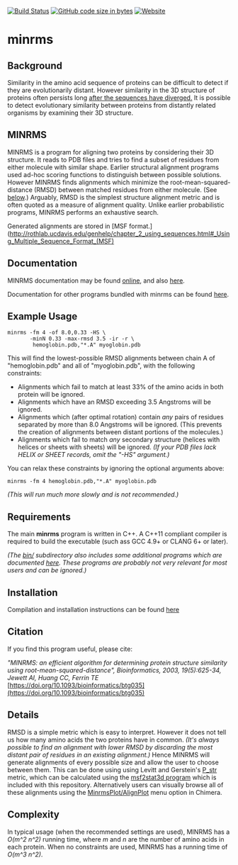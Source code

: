 [![Build Status](https://travis-ci.com/jewettaij/minrms.svg?branch=master)](https://travis-ci.com/jewettaij/minrms.svg?branch=master)
[![GitHub code size in bytes](https://img.shields.io/github/languages/code-size/jewettaij/minrms)]()
[![Website](https://img.shields.io/website?down_color=orange&down_message=moltemplate.org%20offline&up_color=green&up_message=online&url=https%3A%2F%2Fwww.cgl.ucsf.edu%2FResearch%2Fminrms)](http://www.cgl.ucsf.edu/Research/minrms)


minrms
===========

## Background

Similarity in the amino acid sequence of proteins can be difficult
to detect if they are evolutionarily distant.
However similarity in the 3D structure of proteins often persists long
[after the sequences have diverged.](https://doi.org/10.1006/jmbi.1993.1489)
It is possible to detect evolutionary similarity between proteins from
distantly related organisms by examining their 3D structure.


## MINRMS

MINRMS is a program for aligning two proteins
by considering their 3D structure.
It reads to PDB files and tries to find a subset of residues from either
molecule with similar shape.
Earlier structural alignment programs used ad-hoc scoring functions
to distinguish between possible solutions.
However MINRMS finds alignments which minimize the
root-mean-squared-distance (RMSD) between matched residues from either molecule.
(See [below](#Details).)
Arguably, RMSD is the simplest structure alignment metric
and is often quoted as a measure of alignment quality.
Unlike earlier probabilistic programs, MINRMS performs an exhaustive search.

Generated alignments are stored in
[MSF format.](http://rothlab.ucdavis.edu/genhelp/chapter_2_using_sequences.html#_Using_Multiple_Sequence_Format_(MSF)



## Documentation

MINRMS documentation may be found
[online](http://www.cgl.ucsf.edu/Research/minrms/),
and also
[here](doc/doc_minrms_html/minrms.html).

Documentation for other programs bundled with minrms can be found
[here](./doc).


## Example Usage

```
minrms -fm 4 -of 8.0,0.33 -HS \
       -minN 0.33 -max-rmsd 3.5 -ir -r \
        hemoglobin.pdb,"*.A" myoglobin.pdb
```
This will find the lowest-possible RMSD alignments between chain A
of "hemoglobin.pdb" and all of "myoglobin.pdb", with the following constraints:

- Alignments which fail to match at least 33% of the amino acids in both
  protein will be ignored.
- Alignments which have an RMSD exceeding 3.5 Angstroms will be ignored.
- Alignments which (after optimal rotation)
  contain *any* pairs of residues separated by more than
  8.0 Angstroms will be ignored.  (This prevents the creation of
  alignments between distant portions of the molecules.)
- Alignments which fail to match *any* secondary structure
  (helices with helices or sheets with sheets) will be ignored.
  *(If your PDB files lack HELIX or SHEET records, omit the "-HS" argument.)*

You can relax these constraints by ignoring the optional arguments above:
```
minrms -fm 4 hemoglobin.pdb,"*.A" myoglobin.pdb
```
*(This will run much more slowly and is not recommended.)*


## Requirements

The main **minrms** program is written in C++.
A C++11 compliant compiler is required to build the executable
(such ass GCC 4.9+ or CLANG 6+ or later).

*(The [bin/](./bin/) subdirectory also includes some additional programs
which are documented [here](./doc/).  These programs are probably
not very relevant for most users and can be ignored.)*


## Installation

Compilation and installation instructions can be found
[here](INSTALL.md)


## Citation

If you find this program useful, please cite:

*"MINRMS: an efficient algorithm for determining protein structure similarity using root-mean-squared-distance", Bioinformatics, 2003, 19(5):625-34, Jewett AI, Huang CC, Ferrin TE*
[https://doi.org/10.1093/bioinformatics/btg035](https://doi.org/10.1093/bioinformatics/btg035)


## Details

RMSD is a simple metric which is easy to interpret.  However it does not
tell us how many amino acids the two proteins have in common.
*(It's always possible to find an alignment with lower RMSD
by discarding the most distant pair of residues in an existing alignment.)*
Hence MINRMS will generate alignments of every possible size
and allow the user to choose between them.
This can be done using using Levitt and Gerstein's
[P_str](https://doi.org/10.1073/pnas.95.11.5913) metric,
which can be calculated using the
[msf2stat3d program](./doc/doc_msf2stat3d.md)
which is included with this repository.
Alternatively users can visually browse all of these alignments using the
[MinrmsPlot/AlignPlot](http://www.rbvi.ucsf.edu/chimera/1.2065/docs/ContributedSoftware/minrms/minrms.html#alignplot)
menu option in Chimera.


## Complexity

In typical usage (when the recommended settings are used),
MINRMS has a *O(m^2 n^2)* running time, where *m* and *n*
are the number of amino acids in each protein.
When no constraints are used, MINRMS has a running time of *O(m^3 n^2)*.
